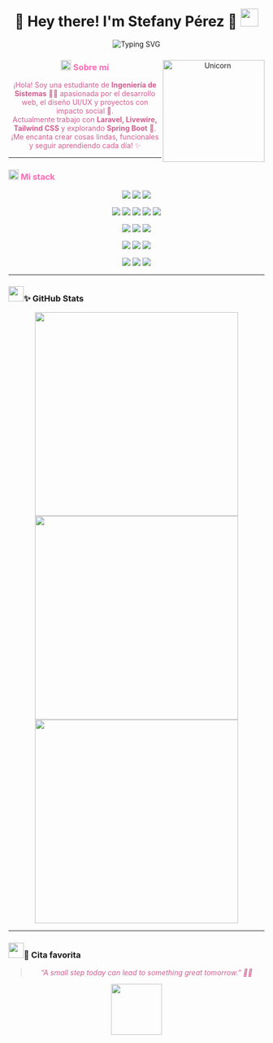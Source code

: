 <h1 align="center">
  <b>🌸 Hey there! I'm Stefany Pérez 🌸</b>
  <img src="https://media.giphy.com/media/hvRJCLFzcasrR4ia7z/giphy.gif" width="35">
</h1>

<p align="center">
  <img src="https://readme-typing-svg.demolab.com?font=Fira+Code&weight=600&size=22&pause=1000&color=FF9FEC&center=true&vCenter=true&width=500&lines=Web+Developer+%F0%9F%92%BB;UI%2FUX+%F0%9F%8E%A8;Cat+Lover+%F0%9F%90%88;Always+Learning+%F0%9F%93%9A" alt="Typing SVG" />
</p>

<div align="center">
  <img align="right" alt="Unicorn" src="https://media.tenor.com/EdiGYFaZg7sAAAAi/jaded-disappointed.gif" width="200" /> 
  

  <h3> <img src="https://emojis.slackmojis.com/emojis/images/1588315024/8823/hyperkitty.gif?1588315024" width="20"> <span style="color: #FF69B4;">Sobre mí</span> </h3>

  <p style="color: #D35D8E;">
    ¡Hola! Soy una estudiante de <b>Ingeniería de Sistemas</b> 👩‍💻 apasionada por el desarrollo web, el diseño UI/UX y proyectos con impacto social 💖. <br>
    Actualmente trabajo con <b>Laravel, Livewire, Tailwind CSS</b> y explorando <b>Spring Boot</b> 🌱. <br>
    ¡Me encanta crear cosas lindas, funcionales y seguir aprendiendo cada día! ✨
  </p>
</div>

---

### <img src="https://slackmojis.com/emojis/1972-star/download" width="20" /> <span style="color: #FF69B4;">Mi stack</span>

<p align="center">
  <img src="https://img.shields.io/badge/PHP-777BB4?style=for-the-badge&logo=php&logoColor=white" />
  <img src="https://img.shields.io/badge/Python-FFD43B?style=for-the-badge&logo=python&logoColor=blue" />
  <img src="https://img.shields.io/badge/JavaScript-323330?style=for-the-badge&logo=javascript&logoColor=F7DF1E" />
</p>

<p align="center">
  <img src="https://img.shields.io/badge/HTML5-E34F26?style=for-the-badge&logo=html5&logoColor=white" />
  <img src="https://img.shields.io/badge/CSS3-1572B6?style=for-the-badge&logo=css3&logoColor=white" />
  <img src="https://img.shields.io/badge/Bootstrap-563D7C?style=for-the-badge&logo=bootstrap&logoColor=white" />
  <img src="https://img.shields.io/badge/Tailwind_CSS-38B2AC?style=for-the-badge&logo=tailwind-css&logoColor=white" />
  <img src="https://img.shields.io/badge/React-20232A?style=for-the-badge&logo=react&logoColor=61DAFB" />
</p>

<p align="center">
  <img src="https://img.shields.io/badge/Laravel-FF2D20?style=for-the-badge&logo=laravel&logoColor=white" />
  <img src="https://img.shields.io/badge/Java-ED8B00?style=for-the-badge&logo=openjdk&logoColor=white" />
  <img src="https://img.shields.io/badge/Spring-6DB33F?style=for-the-badge&logo=spring&logoColor=white" />
</p>

<p align="center">
  <img src="https://img.shields.io/badge/MySQL-005C84?style=for-the-badge&logo=mysql&logoColor=white" />
  <img src="https://img.shields.io/badge/PostgreSQL-316192?style=for-the-badge&logo=postgresql&logoColor=white" />
  <img src="https://img.shields.io/badge/MongoDB-4EA94B?style=for-the-badge&logo=mongodb&logoColor=white" />
</p>

<p align="center">
  <img src="https://img.shields.io/badge/GIT-E44C30?style=for-the-badge&logo=git&logoColor=white" />
  <img src="https://img.shields.io/badge/Figma-F24E1E?style=for-the-badge&logo=figma&logoColor=white" />
  <img src="https://img.shields.io/badge/Postman-FF6C37?style=for-the-badge&logo=Postman&logoColor=white" />
</p>

---

### <img src="https://slackmojis.com/emojis/76421-anime_itachiakatsuki/download" width="30" />✨ GitHub Stats

<p align="center">
  <img src="https://github-readme-stats.vercel.app/api?username=StefanyPerezBz&theme=pink&hide_border=true&include_all_commits=true&count_private=true&show_icons=true&icon_color=FF9FEC&title_color=FF69B4" width="400"/>
  <br/>
  <img src="https://github-readme-streak-stats.herokuapp.com/?user=StefanyPerezBz&theme=pink&hide_border=true&fire=FF9FEC&ring=FF69B4" width="400"/>
  <br/>
  <img src="https://github-readme-stats.vercel.app/api/top-langs/?username=StefanyPerezBz&theme=pink&hide_border=true&layout=compact&title_color=FF69B4" width="400"/>
</p>

---

### <img src="https://slackmojis.com/emojis/78855-pepe_narutoq/download" width="30" />💖 Cita favorita

> <p align="center" style="color: #D35D8E; font-style: italic;">“A small step today can lead to something great tomorrow.” 🌈✨</p>

<p align="center">
    <img src="https://media.giphy.com/media/v1.Y2lkPTc5MGI3NjExcGJpZ3V3dWJ5d3Z0d2R5a2V0dXJ6eGJ0dXh5dWJjZzZ6Y2Z5eGJ5ZyZlcD12MV9pbnRlcm5hbF9naWZfYnlfaWQmY3Q9cw/JIX9t2j0ZTN9S/giphy.gif" width="100" />
</p>
    

<!-- Proudly created with Github Readme Maker ( https://github-readme-maker-pi.vercel.app/ ) -->

